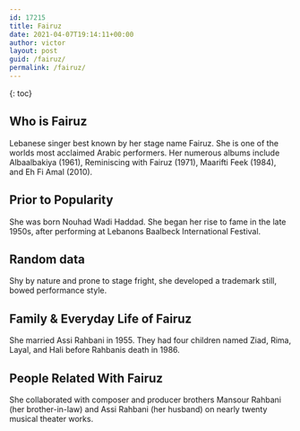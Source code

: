 ```yaml
---
id: 17215
title: Fairuz
date: 2021-04-07T19:14:11+00:00
author: victor
layout: post
guid: /fairuz/
permalink: /fairuz/
---
```



{: toc}


## Who is Fairuz



Lebanese singer best known by her stage name Fairuz. She is one of the worlds most acclaimed Arabic performers. Her numerous albums include Albaalbakiya (1961), Reminiscing with Fairuz (1971), Maarifti Feek (1984), and Eh Fi Amal (2010).

                
                
                
## Prior to Popularity



She was born Nouhad Wadi Haddad. She began her rise to fame in the late 1950s, after performing at Lebanons Baalbeck International Festival.

                
                
                
## Random data



Shy by nature and prone to stage fright, she developed a trademark still, bowed performance style.

                
                
                
## Family & Everyday Life of Fairuz



She married Assi Rahbani in 1955. They had four children named Ziad, Rima, Layal, and Hali before Rahbanis death in 1986. 

                
                
                
## People Related With Fairuz



She collaborated with composer and producer brothers Mansour Rahbani (her brother-in-law) and Assi Rahbani (her husband) on nearly twenty musical theater works.

                
              
            
          
          
          